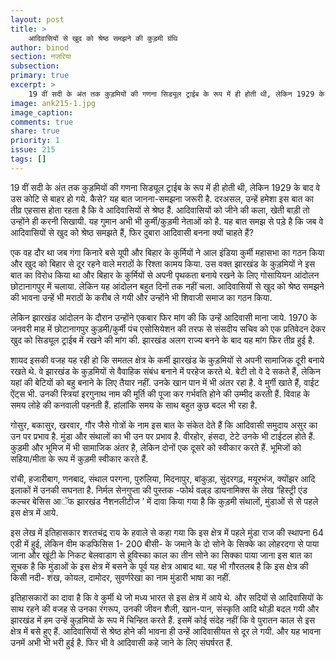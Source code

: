 ```yaml
---
layout: post
title: >
    आदिवासियों से खुद को श्रेष्ठ समझने की कुड़मी ग्रंथि
author: binod
section: नजरिया
subsection:
primary: true
excerpt: >
    19 वीं सदी के अंत तक कुड़मियों की गणना सिड्यूल ट्राईब के रूप में ही होती थी, लेकिन 1929 के बाद वे उस कोटि से बाहर हो गये. कैसे? यह बात जानना-समझना जरूरी है. दरअसल, उन्हें हमेशा इस बात का तीव्र एहसास होता रहता है कि वे आदिवासियों से श्रेष्ठ हैं.
image: ank215-1.jpg
image_caption: 
comments: true
share: true
priority: 1
issue: 215
tags: []
---
```


19 वीं सदी के अंत तक कुड़मियों की गणना सिड्यूल ट्राईब के रूप में ही होती थी, लेकिन 1929 के बाद वे उस कोटि से बाहर हो गये. कैसे? यह बात जानना-समझना जरूरी है. दरअसल, उन्हें हमेशा इस बात का तीव्र एहसास होता रहता है कि वे आदिवासियों से श्रेष्ठ हैं. आदिवासियों को जीने की कला, खेती बाड़ी तो उन्होंने ही करनी सिखायी. यह गुमान अभी भी कुर्मी/कुड़मी नेताओं को है. यह बात समझ से पड़े है कि जब वे आदिवासियों से खुद को श्रेष्ठ समझते हैं, फिर दुबारा आदिवासी बनना क्यों चाहते हैं?

एक वह दौर था जब गंगा किनारे बसे यूपी और बिहार के कुर्मियों ने आल इंडिया कुर्मी महासभा का गठन किया और खुद को बिहार से दूर रहने वाले मराठों के रिश्ता कामय किया. उस वक्त झारखंड के कुड़मियों ने इस बात का विरोध किया था और बिहार के कुर्मियों से अपनी पृथकता बनाये रखने के लिए गोसायियन आंदोलन छोटानागपुर में चलाया. लेकिन यह आंदोलन बहुत दिनों तक नहीं चला. आदिवासियों से खुद को श्रेष्ठ समझने की भावना उन्हें भी मराठों के करीब ले गयी और उन्होंने भी शिवाजी समाज का गठन किया.

लेकिन झारखंड आंदोलन के दौरान उन्होंने एकबार फिर मांग की कि उन्हें आदिवासी माना जाये. 1970 के जनवरी माह में छोटानागपुर कुड़मी/कुर्मी पंच एसोसियेशन की तरफ से संसदीय सचिव को एक प्रतिवेदन देकर खुद को सिड्यूल ट्राईब में रखने की मांग की. झारखंड अलग राज्य बनने के बाद यह मांग फिर तीव्र हुई है.

शायद इसकी वजह यह रही हो कि समतल क्षेत्र के कर्मी झारखंड के कुड़मियों से अपनी सामाजिक दूरी बनाये रखते थे. वे झारखंड के कुड़मियों से वैवाहिक संबंध बनाने में परहेज करते थे. बेटी तो वे दे सकते हैं, लेकिन यहां की बेटियों को बहु बनाने के लिए तैयार नहीं. उनके खान पान में भी अंतर रहा है. वे मुर्गी खाते हैं, वाईट ऐंट्स भी. उनकी स्त्रियां इरगुनाथ नाम की मूर्ति की पूजा कर गर्भवति होने की उम्मीद करती हैं. विवाह के समय लोहे की कनवाली पहनती हैं. हांलांकि समय के साथ बहुत कुछ बदल भी रहा है.

गोसुर, बकासुर, खरवार, गौर जैसे गोत्रों के नाम इस बात के संकेत देते हैं कि आदिवासी समुदाय असुर का उन पर प्रभाव है. मुंडा और संथालों का भी उन पर प्रभाव है. वीरहोर, हंसदा, टेटे उनके भी टाईटल होते हैं. कुड़मी और भूमिज में भी सामाजिक अंतर है, लेकिन दोनों एक दूसरे को स्वीकार करते हैं. भूमिजों को सहिया/मीता के रूप में कुड़मी स्वीकार करते हैं.

रांची, हजारीबाग, णनबाद, संथाल परगना, पुरुलिया, मिदनापुर, बांकुड़ा, सुंदरगढ़, मयूरभंज, क्योंझर आदि इलाकों में उनकी सघनता है. निर्मल सेनगुप्ता की पुस्तक -फोर्थ वल्र्ड डायनामिक्स के लेख ‘हिस्ट्री एंड कल्चर बेसिस आॅफ झारखंड नैशनलीटीज ’ में दावा किया गया है कि कुड़मी संथालों, मुंडाओं से से पहले इस क्षेत्र में आये.

इस लेख में इतिहासकार शरतचंद्र राय के हवाले से कहा गया कि इस क्षेत्र में पहले मुंडा राज की स्थापना 64 एडी में हुई, लेकिन वीम कडफिसिस 1- 200 बीसी- के जमाने के दो सोने के सिक्के का लोहरदगा से पाया जाना और खूंटी के निकट बेलवाडाग से हुविस्का काल का तीन सोने का सिक्का पाया जाना इस बात का सूचक है कि मुंडाओं के इस क्षेत्र में बसने के पूर्व यह क्षेत्र आबाद था. यह भी गौरतलब है कि इस क्षेत्र की किसी नदी- शंख, कोयल, दामोदर, सुवर्णरेखा का नाम मुंडारी भाषा का नहीं.

इतिहासकारों का दावा है कि वे कुर्मी थे जो मध्य भारत से इस क्षेत्र में आये थे. और सदियों से आदिवासियों के साथ रहने की वजह से उनका रंगरूप, उनकी जीवन शैली, खान-पान, संस्कृति आदि थोड़ी बदल गयी और झारखंड में हम उन्हें कुड़मियों के रूप में चिन्हित करते हैं. इसमें कोई संदेह नहीं कि वे पुरातन काल से इस क्षेत्र में बसे हुए हैं. आदिवासियों से श्रेष्ठ होने की भावना ही उन्हें आदिवासीयत से दूर ले गयी. और यह भावना उनमें अभी भी भरी हुई है. फिर भी वे आदिवासी कहे जाने के लिए संघर्षरत हैं.